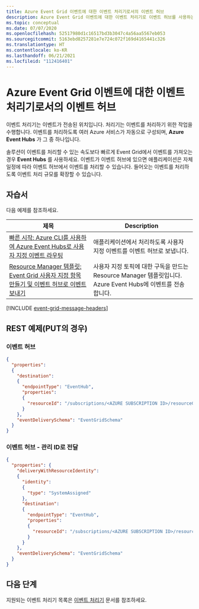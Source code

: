 ```yaml
---
title: Azure Event Grid 이벤트에 대한 이벤트 처리기로서의 이벤트 허브
description: Azure Event Grid 이벤트에 대한 이벤트 처리기로 이벤트 허브를 사용하는 방법을 설명합니다.
ms.topic: conceptual
ms.date: 07/07/2020
ms.openlocfilehash: 52517980d1c16517bd3b3047c4a56aa5567eb053
ms.sourcegitcommit: 5163ebd8257281e7e724c072f169d4165441c326
ms.translationtype: HT
ms.contentlocale: ko-KR
ms.lasthandoff: 06/21/2021
ms.locfileid: "112416401"
---
```

# <a name="event-hub-as-an-event-handler-for-azure-event-grid-events"></a>Azure Event Grid 이벤트에 대한 이벤트 처리기로서의 이벤트 허브
이벤트 처리기는 이벤트가 전송된 위치입니다. 처리기는 이벤트를 처리하기 위한 작업을 수행합니다. 이벤트를 처리하도록 여러 Azure 서비스가 자동으로 구성되며, **Azure Event Hubs** 가 그 중 하나입니다. 

솔루션이 이벤트를 처리할 수 있는 속도보다 빠르게 Event Grid에서 이벤트를 가져오는 경우 **Event Hubs** 를 사용하세요. 이벤트가 이벤트 허브에 있으면 애플리케이션은 자체 일정에 따라 이벤트 허브에서 이벤트를 처리할 수 있습니다. 들어오는 이벤트를 처리하도록 이벤트 처리 규모를 확장할 수 있습니다.

## <a name="tutorials"></a>자습서
다음 예제를 참조하세요. 

|제목  |Description  |
|---------|---------|
| [빠른 시작: Azure CLI를 사용하여 Azure Event Hubs로 사용자 지정 이벤트 라우팅](custom-event-to-eventhub.md) | 애플리케이션에서 처리하도록 사용자 지정 이벤트를 이벤트 허브로 보냅니다. |
| [Resource Manager 템플릿: Event Grid 사용자 지정 항목 만들기 및 이벤트 허브로 이벤트 보내기](https://github.com/Azure/azure-quickstart-templates/tree/master/quickstarts/microsoft.eventgrid/event-grid-event-hubs-handler)| 사용자 지정 토픽에 대한 구독을 만드는 Resource Manager 템플릿입니다. Azure Event Hubs에 이벤트를 전송합니다. |

[!INCLUDE [event-grid-message-headers](./includes/event-grid-message-headers.md)]


## <a name="rest-examples-for-put"></a>REST 예제(PUT의 경우)


### <a name="event-hub"></a>이벤트 허브

```json
{
  "properties": 
  {
    "destination": 
    {
      "endpointType": "EventHub",
      "properties": 
      {
        "resourceId": "/subscriptions/<AZURE SUBSCRIPTION ID>/resourceGroups/<RESOURCE GROUP NAME>/providers/Microsoft.EventHub/namespaces/<EVENT HUBS NAMESPACE NAME>/eventhubs/<EVENT HUB NAME>"
      }
    },
    "eventDeliverySchema": "EventGridSchema"
  }
}
```

### <a name="event-hub---delivery-with-managed-identity"></a>이벤트 허브 - 관리 ID로 전달

```json
{
  "properties": {
    "deliveryWithResourceIdentity": 
    {
      "identity": 
      {
        "type": "SystemAssigned"
      },
      "destination": 
      {
        "endpointType": "EventHub",
        "properties": 
        {
          "resourceId": "/subscriptions/<AZURE SUBSCRIPTION ID>/resourceGroups/<RESOURCE GROUP NAME>/providers/Microsoft.EventHub/namespaces/<EVENT HUBS NAMESPACE NAME>/eventhubs/<EVENT HUB NAME>"
        }
      }
    },
    "eventDeliverySchema": "EventGridSchema"
  }
}
```

## <a name="next-steps"></a>다음 단계
지원되는 이벤트 처리기 목록은 [이벤트 처리기](event-handlers.md) 문서를 참조하세요. 
